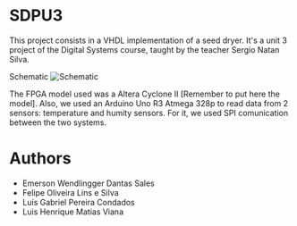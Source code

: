 # SDPU3

This project consists in a VHDL implementation of a seed dryer. It's a unit 3 project of the Digital Systems course, taught by the teacher Sergio Natan Silva.

Schematic
![Schematic](https://i.imgur.com/7FURaMW.png)

The FPGA model used was a Altera Cyclone II [Remember to put here the model]. Also, we used an Arduino Uno R3 Atmega 328p to read data from 2 sensors: temperature and humity sensors. For it, we used SPI comunication between the two systems.

# Authors
- Emerson Wendlingger Dantas Sales
- Felipe Oliveira Lins e Silva
- Luís Gabriel Pereira Condados
- Luis Henrique Matias Viana 
